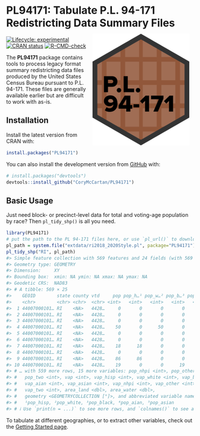 
<!-- README.md is generated from README.Rmd. Please edit that file -->

# **PL94171**: Tabulate P.L. 94-171 Redistricting Data Summary Files <a href='https://corymccartan.com/PL94171/'><img src='man/figures/logo.png' align="right" height="300" style="padding: 12px; height: 300px;" /></a>

<!-- badges: start -->

[![Lifecycle:
experimental](https://img.shields.io/badge/lifecycle-stable-green.svg)](https://lifecycle.r-lib.org/articles/stages.html#stable)
[![CRAN
status](https://www.r-pkg.org/badges/version/PL94171)](https://CRAN.R-project.org/package=PL94171)
[![R-CMD-check](https://github.com/CoryMcCartan/PL94171/actions/workflows/R-CMD-check.yaml/badge.svg)](https://github.com/CoryMcCartan/PL94171/actions/workflows/R-CMD-check.yaml)
<!-- badges: end -->

The **PL94171** package contains tools to process legacy format summary
redistricting data files produced by the United States Census Bureau
pursuant to P.L. 94-171. These files are generally available earlier but
are difficult to work with as-is.

## Installation

Install the latest version from CRAN with:

``` r
install.packages("PL94171")
```

You can also install the development version from
[GitHub](https://github.com/) with:

``` r
# install.packages("devtools")
devtools::install_github("CoryMcCartan/PL94171")
```

## Basic Usage

Just need block- or precinct-level data for total and voting-age
population by race? Then `pl_tidy_shp()` is all you need.

``` r
library(PL94171)
# put the path to the PL 94-171 files here, or use `pl_url()` to download them
pl_path = system.file("extdata/ri2018_2020Style.pl", package="PL94171")
pl_tidy_shp("RI", pl_path)
#> Simple feature collection with 569 features and 24 fields (with 569 geometries empty)
#> Geometry type: GEOMETRY
#> Dimension:     XY
#> Bounding box:  xmin: NA ymin: NA xmax: NA ymax: NA
#> Geodetic CRS:  NAD83
#> # A tibble: 569 × 25
#>    GEOID        state county vtd     pop pop_h…¹ pop_w…² pop_b…³ pop_a…⁴ pop_a…⁵
#>    <chr>        <chr> <chr>  <chr> <int>   <int>   <int>   <int>   <int>   <int>
#>  1 44007000101… RI    <NA>   4428…     0       0       0       0       0       0
#>  2 44007000101… RI    <NA>   4428…     0       0       0       0       0       0
#>  3 44007000101… RI    <NA>   4428…     0       0       0       0       0       0
#>  4 44007000101… RI    <NA>   4428…    50       0      50       0       0       0
#>  5 44007000101… RI    <NA>   4428…     0       0       0       0       0       0
#>  6 44007000101… RI    <NA>   4428…     0       0       0       0       0       0
#>  7 44007000101… RI    <NA>   4428…    18      18       0       0       0       0
#>  8 44007000101… RI    <NA>   4428…     0       0       0       0       0       0
#>  9 44007000101… RI    <NA>   4428…    86      86       0       0       0       0
#> 10 44007000101… RI    <NA>   4428…    19       0       0      19       0       0
#> # … with 559 more rows, 15 more variables: pop_nhpi <int>, pop_other <int>,
#> #   pop_two <int>, vap <int>, vap_hisp <int>, vap_white <int>, vap_black <int>,
#> #   vap_aian <int>, vap_asian <int>, vap_nhpi <int>, vap_other <int>,
#> #   vap_two <int>, area_land <dbl>, area_water <dbl>,
#> #   geometry <GEOMETRYCOLLECTION [°]>, and abbreviated variable names
#> #   ¹​pop_hisp, ²​pop_white, ³​pop_black, ⁴​pop_aian, ⁵​pop_asian
#> # ℹ Use `print(n = ...)` to see more rows, and `colnames()` to see all variable names
```

To tabulate at different geographies, or to extract other variables,
check out the [Getting Started
page](https://corymccartan.com/PL94171/articles/PL94171.html).
